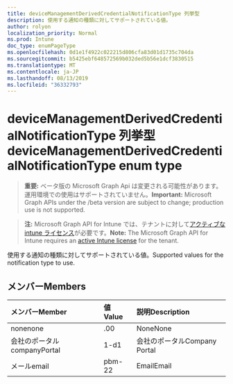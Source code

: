 ```yaml
---
title: deviceManagementDerivedCredentialNotificationType 列挙型
description: 使用する通知の種類に対してサポートされている値。
author: rolyon
localization_priority: Normal
ms.prod: Intune
doc_type: enumPageType
ms.openlocfilehash: 0d1e1f4922c022215d806cfa83d01d1735c704da
ms.sourcegitcommit: b5425ebf648572569b032ded5b56e1dcf3830515
ms.translationtype: MT
ms.contentlocale: ja-JP
ms.lasthandoff: 08/13/2019
ms.locfileid: "36332793"
---
```

# <a name="devicemanagementderivedcredentialnotificationtype-enum-type"></a><span data-ttu-id="a104f-103">deviceManagementDerivedCredentialNotificationType 列挙型</span><span class="sxs-lookup"><span data-stu-id="a104f-103">deviceManagementDerivedCredentialNotificationType enum type</span></span>

> <span data-ttu-id="a104f-104">**重要:** ベータ版の Microsoft Graph Api は変更される可能性があります。運用環境での使用はサポートされていません。</span><span class="sxs-lookup"><span data-stu-id="a104f-104">**Important:** Microsoft Graph APIs under the /beta version are subject to change; production use is not supported.</span></span>

> <span data-ttu-id="a104f-105">**注:** Microsoft Graph API for Intune では、テナントに対して[アクティブな intune ライセンス](https://go.microsoft.com/fwlink/?linkid=839381)が必要です。</span><span class="sxs-lookup"><span data-stu-id="a104f-105">**Note:** The Microsoft Graph API for Intune requires an [active Intune license](https://go.microsoft.com/fwlink/?linkid=839381) for the tenant.</span></span>

<span data-ttu-id="a104f-106">使用する通知の種類に対してサポートされている値。</span><span class="sxs-lookup"><span data-stu-id="a104f-106">Supported values for the notification type to use.</span></span>

## <a name="members"></a><span data-ttu-id="a104f-107">メンバー</span><span class="sxs-lookup"><span data-stu-id="a104f-107">Members</span></span>
|<span data-ttu-id="a104f-108">メンバー</span><span class="sxs-lookup"><span data-stu-id="a104f-108">Member</span></span>|<span data-ttu-id="a104f-109">値</span><span class="sxs-lookup"><span data-stu-id="a104f-109">Value</span></span>|<span data-ttu-id="a104f-110">説明</span><span class="sxs-lookup"><span data-stu-id="a104f-110">Description</span></span>|
|:---|:---|:---|
|<span data-ttu-id="a104f-111">none</span><span class="sxs-lookup"><span data-stu-id="a104f-111">none</span></span>|<span data-ttu-id="a104f-112">.0</span><span class="sxs-lookup"><span data-stu-id="a104f-112">0</span></span>|<span data-ttu-id="a104f-113">None</span><span class="sxs-lookup"><span data-stu-id="a104f-113">None</span></span>|
|<span data-ttu-id="a104f-114">会社のポータル</span><span class="sxs-lookup"><span data-stu-id="a104f-114">companyPortal</span></span>|<span data-ttu-id="a104f-115">1-d</span><span class="sxs-lookup"><span data-stu-id="a104f-115">1</span></span>|<span data-ttu-id="a104f-116">会社のポータル</span><span class="sxs-lookup"><span data-stu-id="a104f-116">Company Portal</span></span>|
|<span data-ttu-id="a104f-117">メール</span><span class="sxs-lookup"><span data-stu-id="a104f-117">email</span></span>|<span data-ttu-id="a104f-118">pbm-2</span><span class="sxs-lookup"><span data-stu-id="a104f-118">2</span></span>|<span data-ttu-id="a104f-119">Email</span><span class="sxs-lookup"><span data-stu-id="a104f-119">Email</span></span>|



